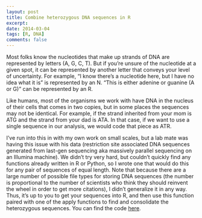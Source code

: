 ```yaml
---
layout: post
title: Combine heterozygous DNA sequences in R
excerpt: 
date: 2014-03-04
tags: [R, DNA]
comments: false
---
```

Most folks know  the nucleotides that make up strands of DNA are represented by letters (A, G, C, T). But if you’re unsure of the nucleotide at a given spot, it can be represented by another letter that conveys your level of uncertainty. For example, “I know there’s a nucleotide here, but I have no idea what it is” is represented by an N. “This is either adenine or guanine (A or G)” can be represented by an R.

Like humans, most of the organisms we work with have DNA in the nucleus of their cells that comes in two copies, but in some places the sequences may not be identical. For example, if the strand inherited from your mom is ATG and the strand from your dad is ATA. In that case, if we want to use a single sequence in our analysis, we would code that piece as ATR.

I’ve run into this in with my own work on small scales, but a lab mate was having this issue with his data (restriction site associated DNA sequences generated from last-gen sequencing aka massively parallel sequencing on an Illumina machine). We didn’t try very hard, but couldn’t quickly find any functions already written in R or Python, so I wrote one that would do this for any pair of sequences of equal length. Note that because there are a large number of possible file types for storing DNA sequences (the number is proportional to the number of scientists who think they should reinvent the wheel in order to get more citations), I didn’t generalize it in any way. Thus, it’s up to you to get your sequences into R, and then use this function paired with one of the apply functions to find and consolidate the heterozygous sequences. You can find the code [here](https://gist.github.com/jimmyodonnell/9355907).
